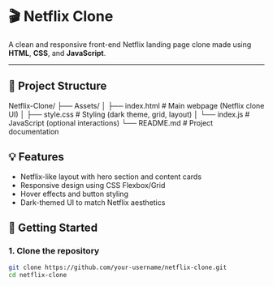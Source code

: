 # 🎬 Netflix Clone

A clean and responsive front-end Netflix landing page clone made using **HTML**, **CSS**, and **JavaScript**.

---

## 📁 Project Structure

Netflix-Clone/
├── Assets/
│   ├── index.html     # Main webpage (Netflix clone UI)
│   ├── style.css      # Styling (dark theme, grid, layout)
│   └── index.js       # JavaScript (optional interactions)
└── README.md          # Project documentation



## 💡 Features

- Netflix-like layout with hero section and content cards
- Responsive design using CSS Flexbox/Grid
- Hover effects and button styling
- Dark-themed UI to match Netflix aesthetics

## 🚀 Getting Started

### 1. Clone the repository

```bash
git clone https://github.com/your-username/netflix-clone.git
cd netflix-clone

